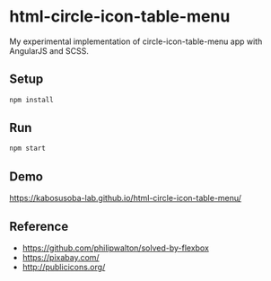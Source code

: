 # html-circle-icon-table-menu
My experimental implementation of circle-icon-table-menu app with AngularJS and SCSS.

## Setup
```sh
npm install
```

## Run
```sh
npm start
```

## Demo

https://kabosusoba-lab.github.io/html-circle-icon-table-menu/

## Reference

- https://github.com/philipwalton/solved-by-flexbox
- https://pixabay.com/
- http://publicicons.org/